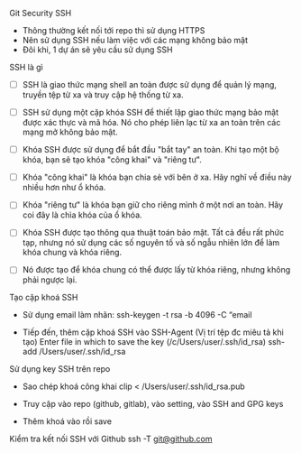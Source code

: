 Git Security SSH

- Thông thường kết nối tới repo thì sử dụng HTTPS
- Nên sử dụng SSH nếu làm việc với các mạng không bảo mật
- Đôi khi, 1 dự án sẽ yêu cầu sử dụng SSH

SSH là gì

- [ ] SSH là giao thức mạng shell an toàn được sử dụng để quản lý mạng, truyền tệp từ xa và truy cập hệ thống từ xa.
- [ ] SSH sử dụng một cặp khóa SSH để thiết lập giao thức mạng bảo mật được xác thực và mã hóa. Nó cho phép liên lạc từ xa an toàn trên các mạng mở không bảo mật.
- [ ] Khóa SSH được sử dụng để bắt đầu "bắt tay" an toàn. Khi tạo một bộ khóa, bạn sẽ tạo khóa "công khai" và "riêng tư".
- [ ] Khóa "công khai" là khóa bạn chia sẻ với bên ở xa. Hãy nghĩ về điều này nhiều hơn như ổ khóa.
- [ ] Khóa "riêng tư" là khóa bạn giữ cho riêng mình ở một nơi an toàn. Hãy coi đây là chìa khóa của ổ khóa.
- [ ] Khóa SSH được tạo thông qua thuật toán bảo mật. Tất cả đều rất phức tạp, nhưng nó sử dụng các số nguyên tố và số ngẫu nhiên lớn để làm khóa chung và khóa riêng.
- [ ] Nó được tạo để khóa chung có thể được lấy từ khóa riêng, nhưng không phải ngược lại.


Tạo cặp khoá SSH

- Sử dụng email làm nhãn:
ssh-keygen -t rsa -b 4096 -C “email

- Tiếp đến, thêm cặp khoá SSH vào SSH-Agent (Vị trí tệp đc miêu tả khi tạo) Enter file in which to save the key (/c/Users/user/.ssh/id_rsa)
ssh-add /Users/user/.ssh/id_rsa


Sử dụng key SSH trên repo

- Sao chép khoá công khai 
clip < /Users/user/.ssh/id_rsa.pub

- Truy cập vào repo (github, gitlab), vào setting, vào SSH and GPG keys
- Thêm khoá vào rồi save

Kiểm tra kết nối SSH với Github
ssh -T git@github.com
